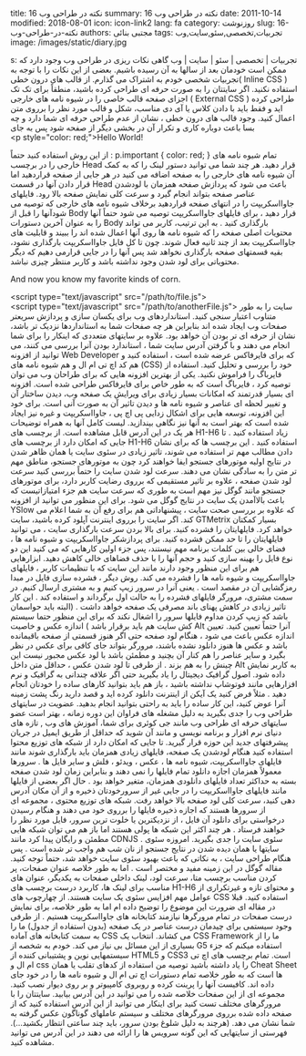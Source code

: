 title: 16 نکته در طراحی وب
summary: 16 نکته در طراحی وب
date: 2011-10-14
modified: 2018-08-01
icon:  icon-link2
lang: fa
category: روزنوشت
slug: 16-نکته-در-طراحی-وب
authors: مجتبی بنائی
tags: تجربیات,تخصصی,سئو,سایت,وب
image: /images/static/diary.jpg

s: تجربیات | تخصصی | سئو | سایت | وب  گاهی نکات ریزی در طراحی وب وجود دارد که ممکن است خودمان بعد از سالها به آن رسیده باشیم. بعضی از این نکات را با توجه به تجربیات شخصی خودم به اشتراک می گذارم.    از قالب های درون خطی( Inline CSS ) استفاده نکنید.  اگر سایتتان را به صورت حرفه ای طراحی کرده باشید، منطقاً برای تک تک اجزای صفحه قالب خاصی را در شیوه نامه های خارجی ( External CSS ) طراحی کرده اید و فقط باید با دادن کلاس یا آی دی مناسب، شکل و قالب مورد نظر را برروی متن اعمال کنید.  وجود قالب های درون خطی ، نشان از عدم طراحی حرفه ای شما دارد و چه بسا باعث دوباره کاری و تکرار آن در بخشی دیگر از صفحه شود پس به جای  <p style="color: red;">Hello World! </p>  از این روش استفاده کنید حتماً :  p.important  {  color: red;  }  تمام شیوه نامه های خارجی را در برچسب Head قرار دهید.  هر چند شما می توانید دستور لینک را که به کمک آن شیوه نامه های خارجی را به صفحه اضافه می کنید در هر جایی از صفحه قراردهید اما قرار دادن آنها در قسمت Head باعث می شود که پردازش صفحه همزمان با لودشدن عناصر صفحه بتواند انجام گیرد و سرعت کلی نمایش صفحه بالا رود.    فایلهای جاوااسکریپت را در انتهای صفحه قراردهید  برخلاف شیوه نامه های خارجی که توصیه می شودآنها را قبل از Body قرار دهید ، برای فایلهای جاوااسکریپت توصیه می شود حتماً آنها را به عنوان آخرین دستورات Body بارگذاری کنید . به این ترتیب، کاربر می تواند محتویات اصلی صفحه را که شیوه نامه ها روی آنها اعمال شده اند را ببیند و قابلیت های جاوااسکریپت بعد از چند ثانیه فعال شوند. چون تا کل فایل جاوااسکریپت بارگذاری نشود، بقیه قسمتهای صفحه بارگذاری نخواهد شد پس آنها را در جایی قرارمی دهیم که دیگر محتویاتی برای لود شدن وجود نداشته باشد و کاربر منتظر چیزی نباشد.  <p>And now you know my favorite kinds of corn. </p>  <script type="text/javascript" src="/path/to/file.js"></script>  <script type="text/javascript" src="/path/to/anotherFile.js"></script>  </body>  </html>  سایت را به طور متناوب اعتبار سنجی کنید.  استانداردهای وب برای یکسان سازی و پردازش سریعتر صفحات وب ایجاد شده اند بنابراین هر چه صفحات شما به استانداردها نزدیک تر باشد، نشان از حرفه ای تر بودن  آن خواهد بود. علاوه بر سایتهای متعددی که اینکار را برای شما انجام می دهند و با گرفتن آدرس سایت شما ، استاندارد بودن آنرا بررسی می کنند، می توانید از افزونه Web Developer که برای فایرفاکس عرضه شده است ، استفاده کنید و هم کد اچ تی ام ال و هم شیوه نامه های (CSS) خود را بررسی و تحلیل کنید.    استفاده از فایرباگ را فراموش نکنید.  یکی از بهترین افزونه هایی که برای طراحان وب می توان توصیه کرد ، فایرباگ است که به طور خاص برای فایرفاکس طراحی شده است. افزونه ای بسیار قدرتمند که امکانات بسیار زیادی برای ویرایش یک صفحه وب، دیدن ساختار آن و تغییر لحظه ای عناصر و شیوه نامه ها و دیدن تاثیر آن به صورت آنی است. برای خود این افزونه، توسعه هایی برای اشکال زدایی پی اچ پی ، جاوااسکریپت و غیره نیز ایجاد شده است که بهتر است به آنها نیز نگاهی بیندازید. لیست کامل آنها به همراه توضیحات هر یک در این آدرس قابل مشاهده است.    از برچسب های H1-H6 زیاد استفاده کنید .  تا جایی که امکان دارد از برچسب های H1-H6 استفاده کنید . این برچسب ها که برای نشان دادن مطالب مهم تر استفاده می شوند، تاثیر زیادی در سئوی سایت یا همان ظاهر شدن در نتایج اولیه موتورهای جستجو ایفا خواهند کرد چون به موتورهای جستجو، مناطق مهم تر متن را به سادگی نشان می دهند.    سرعت لود شدن سایت را حتماً بررسی کنید  سرعت لود شدن صفحه ، علاوه بر تاثیر مستقیمی که برروی رضایت کاربر دارد، برای موتورهای جستجو مانند گوگل نیز مهم است به طوری که سرعت سایت هم جزء امتیازاتیست که باعث بالاآمدن یک سایت در نتایج گوگل می شود. برای این منظور می توانید از افزونه YSlow که علاوه بر بررسی صحت سایت ، پیشنهاداتی هم برای رفع آن به شما اعلام می کند. اگر سایت را برروی اینترنت آپلود کرده باشید، سایت GTMetrix   بسیار کمکتان خواهد کرد.    فایلهایتان را فشرده کنید.  برای بالا بردن سرعت بارگذاری سایت ، می توانید فایلهایتان را تا حد ممکن فشرده کنید. برای پردازشکر جاوااسکریپت و شیوه نامه ها ، فضای خالی بین کلمات برنامه مهم نیستند، پس جزء اولین کارهایی که می کنید این دو نوع فایل را بهینه سازی کنید و حجم آنها را با حذف فضاهای خالی کاهش دهید. ابزارهایی هم برای این منظور وجود دارند مانند این سایت که با تنظیمات کاربر ، فایلهای جاوااسکریپت و شیوه نامه ها را فشرده می کند.  روش دیگر ، فشرده سازی فایل در مبدا رمزگشایی آن در مقصد است . یعنی آنرا در سرور زیپ کنیم و به مشتری ارسال کنیم. در سمت مشتری، مرورگر فایلهای فشرده را به حالت اول برگرداند و استفاده کند . این کار تاثیر زیادی در کاهش پهنای باند مصرفی یک صفحه خواهد داشت . (البته باید حواسمان باشد که زیپ کردن مداوم فایلها سرور را اشغال نکند که برای این منظور حتما سیستم کش سایت هم باید برقرار باشد )    اندازه عکس و خاصیت Alt آنرا حتماً تعیین کنید.  تعیین اندازه عکس باعث می شود ، هنگام لود صفحه حتی اگر هنوز قسمتی از صفحه باقیمانده باشد و عکس ها هنوز دانلود نشده باشند،  مرورگر بتواند جای کافی برای عکس در نظر بگیرد و سایر عناصر را هم کنار آن بچنید و مطمئن باشد با لود عکس مجبور نیست این چینش را به هم بزند . از طرفی تا لود شدن عکس ، حداقل متن داخل Alt به کاربر نمایش داده شود.    اصول گرافیک دیجیتال را یاد بگیرید  حتی اگر علاقه چندانی به گرافیک و نرم افزارهایی مانند فوتوشاپ نداشته باشید ، باز هم باید بتوانید کارهای ساده را خودتان انجام دهید . مثلاً فرض کنید یک آیکن از اینترنت دانلود کرده اید و قصد دارید رنگ پشت زمینه آنرا عوض کنید، این کار ساده را باید به راحتی بتوانید انجام بدهید.    عضویت در سایتهای طراحی وب را جدی بگیرید  به دلیل مشغله های فراوان این دوره زمانه ، بهتر است عضو سایتهای حرفه ای طراحی وب مانند  جی کوئری برای شما،  آموزش های وب  ,  تازه های دنیای نرم افزار و برنامه نویسی و مانند آن شوید که حداقل از طریق ایمیل در جریان پیشرفتهای جدید این حوزه قرار گیرید.    تا جایی که امکان دارد از شبکه های توزیع محتوا استفاده کنید  هنگام لودشدن یک صفحه، فایلهای زیادی همزمان باید بارگذاری شوند مانند فایلهای جاوااسکریپت، شیوه نامه ها ، عکس ، ویدئو ، فلش و سایر فایل ها . سرورها معمولاً همزمان اجازه دانلود تمام فایلها را نمی دهند و بنابراین زمان لود شدن صفحه بسته به حداکثر تعداد فایلهای دانلودی همزمان، متغیر خواهد بود . حال اگر بعضی از فایلها مانند فایلهای جاوااسکریپت را در جایی غیر از سرورخودتان ذخیره و از آن مکان آدرس دهی کنید، سرعت کلی لود صفحه بالا خواهد رفت. شبکه های توزیع محتوی ، مجموعه ای از سرورها هستند که اجازه ذخیره فایلها را برروی خود می دهند و هنگام رسیدن درخواستی برای دانلود آن فایل ، از نزدیکترین یا خلوت ترین سرور، فایل مورد نظر را خواهند فرستاد . هر چند اکثر این شبکه ها پولی هستند اما باز هم می توان شبکه هایی مطمئن و رایگان پیدا کرد مانند CDNJS .    سئوی سایت را جدی بگیرید.  امروزه سئوی سایتها یا همان دیده شدن در نتایج جستجو از نان شب هم واجب تر شده است . پس هنگام طراحی سایت ، به نکاتی که باعث بهبود سئوی سایت خواهد شد، حتماً توجه کنید. مقاله گوگل در این زمینه مفید و مختصر است . اما به طور خلاصه عنوان صفحات، پر کردن مناسب برچسب متا، سرعت لود، لینک داخلی صفحات به یکدیگر، عنوان های مناسب برای لینک ها، کاربرد درست برچسب های H1-H6 و محتوای تازه و غیرتکراری از عوامل مهم افزایس سئوی یک سایت هستند.    از چهارچوب های CSS استفاده کنید.  قبلا در مقاله ای ضرورت این موضوع را توضیح داده ام اما به طور خلاصه، برای نمایش درست صفحات در تمام مرورگرها نیازمند کتابخانه های جاوااسکریپت هستیم . از طرفی وجود سیستمی برای چیدمان درست عناصر در یک صفحه (بدون استفاده از جدول) ما را به سمت کتابخانه های آماده CSS می کشاند. انتخاب یک CSS Framework ما را از بسیاری از این مسائل بی نیاز می کند. خودم به شخصه از G5 استفاده میکنم که جزء سیستمهایی نوین و پشتیبانی کننده از HTML5  و CSS3 است.    تمام برچسب های اچ تی ام ال و css را یاد داشته باشید  توصیه من استفاده از کدهای تقلب یا همان Cheat Sheet ها است که به طور خلاصه تمام دستورات اچ تی ام ال و شیوه نامه ها را در خود جای داده اند. کافیست آنها را پرینت کرده و روبروی کامپیوتر و بر روی دیوار نصب کنید. مجموعه ای از این صفحات خلاصه شده را می توانید در این آدرس بیابید.    سایتتان را با مرورگرهای مختلف تست کنید  برای اینکار می توانید از این آدرس استفاده کنید که از صفحه داده شده برروی مرورگرهای مختلف و سیستم عاملهای گوناگون عکس گرفته به شما نشان می دهد. (هرچند به دلیل شلوغ بودن سرور، باید چند ساعتی انتظار بکشید...). فهرستی از سایتهایی که این گونه سرویس ها را ارائه می دهند در این آدرس می توانید مشاهده کنید.